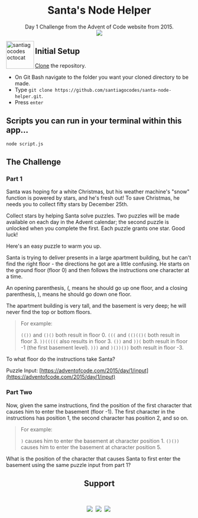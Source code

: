 <h1 align='center'>Santa's Node Helper</h1>
<p align='center'>
Day 1 Challenge from the Advent of Code website from 2015. <br>
<a href="https://adventofcode.com/2015/day/1"><img src="https://img.shields.io/badge/CHALLENGE-Santa's Helper-9cf.svg?style=flat"></a>
</p>

<img height="75px" align='left' src="https://santiagocodes.github.io/santiagocodes/images/octocat-santiagocodes.png" alt="santiagocodes octocat" />

## Initial Setup

[Clone](https://docs.github.com/en/enterprise/2.13/user/articles/cloning-a-repository) the repository.

-  On Git Bash navigate to the folder you want your cloned directory to be made.
-  Type `git clone https://github.com/santiagocodes/santa-node-helper.git`.
-  Press `enter`

## Scripts you can run in your terminal within this app...

`node script.js`

## The Challenge

### Part 1

Santa was hoping for a white Christmas, but his weather machine's "snow" function is powered by stars, and he's fresh out! To save Christmas, he needs you to collect fifty stars by December 25th.

Collect stars by helping Santa solve puzzles. Two puzzles will be made available on each day in the Advent calendar; the second puzzle is unlocked when you complete the first. Each puzzle grants one star. Good luck!

Here's an easy puzzle to warm you up.

Santa is trying to deliver presents in a large apartment building, but he can't find the right floor - the directions he got are a little confusing. He starts on the ground floor (floor 0) and then follows the instructions one character at a time.

An opening parenthesis, (, means he should go up one floor, and a closing parenthesis, ), means he should go down one floor.

The apartment building is very tall, and the basement is very deep; he will never find the top or bottom floors.

> For example:
>
> `(())` and `()()` both result in floor 0.
> `(((` and `(()(()(` both result in floor 3.
> `))(((((` also results in floor 3.
> `())` and `))(` both result in floor -1 (the first basement level).
> `)))` and `)())())` both result in floor -3.

To what floor do the instructions take Santa?

Puzzle Input: [https://adventofcode.com/2015/day/1/input](https://adventofcode.com/2015/day/1/input)

### Part Two

Now, given the same instructions, find the position of the first character that causes him to enter the basement (floor -1). The first character in the instructions has position 1, the second character has position 2, and so on.

> For example:
>
> `)` causes him to enter the basement at character position 1.
> `()())` causes him to enter the basement at character position 5.

What is the position of the character that causes Santa to first enter the basement using the same puzzle input from part 1?

<h2 align='center'>Support</h2>
<br/>
<p align='center'>
    <a href="https://twitter.com/maricstgo"><img src="https://img.shields.io/badge/twitter.com-@maricstgo-blue?style=flat&logo=twitter"></a>&nbsp;
    <a href="https://dev.to/santiagocodes"><img src="https://img.shields.io/badge/dev.to-@santiagocodes-black?style=flat&logo=dev.to"></a>&nbsp;
    <a href="https://santiagocodes.com"><img src="https://img.shields.io/badge/website-santiagocodes.com-blueviolet?style=flat"></a>&nbsp;
</p>
